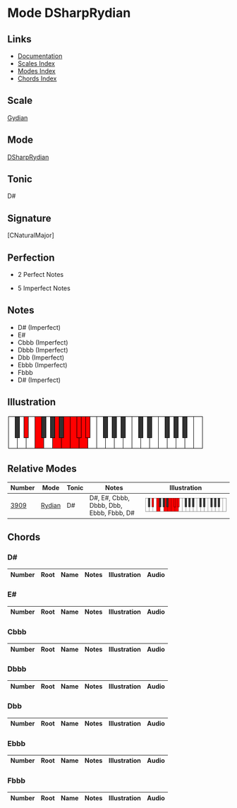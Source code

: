 # Mode DSharpRydian

## Links

- [Documentation](index.md)
- [Scales Index](Scales.md)
- [Modes Index](Modes.md)
- [Chords Index](Chords.md)

## Scale

[Gydian](ScaleGydian.md)

## Mode

[DSharpRydian](ModeDSharpRydian.md)

## Tonic

D#

## Signature

[CNaturalMajor]

## Perfection

 - 2 Perfect Notes

 - 5 Imperfect Notes

## Notes

- D# (Imperfect)
- E#
- Cbbb (Imperfect)
- Dbbb (Imperfect)
- Dbb (Imperfect)
- Ebbb (Imperfect)
- Fbbb
- D# (Imperfect)

## Illustration

![DSharpRydian](ModeDSharpRydian.png)

## Relative Modes

| Number | Mode | Tonic | Notes | Illustration |
|--------|------|-------|-------|--------------|
| [3909](https://ianring.com/musictheory/scales/3909) | [Rydian](ModeRydian.md) | D# | D#, E#, Cbbb, Dbbb, Dbb, Ebbb, Fbbb, D# | ![DSharpRydian](ModeDSharpRydian.png) |

## Chords

### D#

| Number | Root | Name | Notes | Illustration | Audio |
|--------|------|------|-------|--------------|-------|

### E#

| Number | Root | Name | Notes | Illustration | Audio |
|--------|------|------|-------|--------------|-------|

### Cbbb

| Number | Root | Name | Notes | Illustration | Audio |
|--------|------|------|-------|--------------|-------|

### Dbbb

| Number | Root | Name | Notes | Illustration | Audio |
|--------|------|------|-------|--------------|-------|

### Dbb

| Number | Root | Name | Notes | Illustration | Audio |
|--------|------|------|-------|--------------|-------|

### Ebbb

| Number | Root | Name | Notes | Illustration | Audio |
|--------|------|------|-------|--------------|-------|

### Fbbb

| Number | Root | Name | Notes | Illustration | Audio |
|--------|------|------|-------|--------------|-------|

